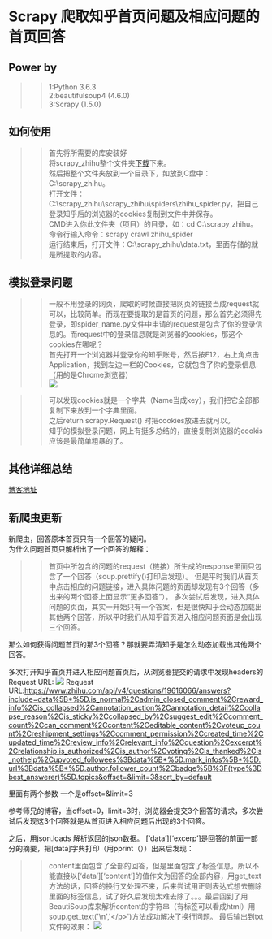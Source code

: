 Scrapy 爬取知乎首页问题及相应问题的首页回答
============================================
Power by
----------
>>1:Python 3.6.3<br>
>>2:beautifulsoup4 (4.6.0)<br>
>>3:Scrapy (1.5.0)<br>

如何使用
----------
>>首先将所需要的库安装好<br>
>>将scrapy_zhihu整个文件夹[下载](https://github.com/ReeeeeeStart/zhihu_spiders.git)下来。<br>
>>然后把整个文件夹放到一个目录下，如放到C盘中：C:\scrapy_zhihu。<br>
>>打开文件：C:\scrapy_zhihu\scrapy_zhihu\spiders\zhihu_spider.py，把自己登录知乎后的浏览器的cookies复制到文件中并保存。<br>
>>CMD进入你此文件夹（项目）的目录，如：cd C:\scrapy_zhihu。<br>
>>命令行输入命令：scrapy crawl zhihu_spider<br>
>>运行结束后，打开文件：C:\scrapy_zhihu\data.txt，里面存储的就是所提取的内容。<br>

模拟登录问题
----------
>>一般不用登录的网页，爬取的时候直接把网页的链接当成request就可以，比较简单。而现在要提取的是首页的问题，那么首先必须得先登录，即spider_name.py文件中申请的request是包含了你的登录信息的。而request中的登录信息就是浏览器的cookies，那这个cookies在哪呢？<br>
>>首先打开一个浏览器并登录你的知乎账号，然后按F12，右上角点击Application，找到左边一栏的Cookies，它就包含了你的登录信息.（用的是Chrome浏览器）<br>
![](https://wx2.sinaimg.cn/large/005vjaOdgy1foh7vjm38jj30jr0cbta0.jpg)

>>可以发现cookies就是一个字典（Name当成key），我们把它全部都复制下来放到一个字典里面。<br>
>>之后return scrapy.Request() 时把cookies放进去就可以。<br>
>>知乎的模拟登录问题，网上有挺多总结的，直接复制浏览器的cookis应该是最简单粗暴的了。<br>

其他详细总结
-----------
[博客地址](http://blog.csdn.net/reeeeeestart/article/details/79327359)

新爬虫更新
---------
新爬虫，回答原本首页只有一个回答的疑问。<br>
为什么问题首页只解析出了一个回答的解释：<br>

>>首页中所包含的问题的request（链接）所生成的response里面只包含了一个回答（soup.prettify()打印后发现）。
>>但是平时我们从首页中点击相应的问题链接，进入具体问题的页面却发现有3个回答（多出来的两个回答上面显示“更多回答”）。
>>多次尝试后发现，进入具体问题的页面，其实一开始只有一个答案，但是很快知乎会动态加载出其他两个回答，所以平时我们从知乎首页进入相应问题页面是会出现三个回答。

那么如何获得问题首页的那3个回答？那就要弄清知乎是怎么动态加载出其他两个回答。

多次打开知乎首页并进入相应问题首页后，从浏览器提交的请求中发现headers的Request URL:
![](https://wx3.sinaimg.cn/large/005vjaOdgy1foh7eadgg1j30sh0almz3.jpg)
Request URL:https://www.zhihu.com/api/v4/questions/19616066/answers?include=data%5B*%5D.is_normal%2Cadmin_closed_comment%2Creward_info%2Cis_collapsed%2Cannotation_action%2Cannotation_detail%2Ccollapse_reason%2Cis_sticky%2Ccollapsed_by%2Csuggest_edit%2Ccomment_count%2Ccan_comment%2Ccontent%2Ceditable_content%2Cvoteup_count%2Creshipment_settings%2Ccomment_permission%2Ccreated_time%2Cupdated_time%2Creview_info%2Crelevant_info%2Cquestion%2Cexcerpt%2Crelationship.is_authorized%2Cis_author%2Cvoting%2Cis_thanked%2Cis_nothelp%2Cupvoted_followees%3Bdata%5B*%5D.mark_infos%5B*%5D.url%3Bdata%5B*%5D.author.follower_count%2Cbadge%5B%3F(type%3Dbest_answerer)%5D.topics&offset=&limit=3&sort_by=default

里面有两个参数 一个是offset=&limit=3

参考师兄的博客，当offset=0，limit=3时，浏览器会提交3个回答的请求，多次尝试后发现这3个回答就是从首页进入相应问题后出现的3个回答。

之后，用json.loads 解析返回的json数据。
[‘data’][‘excerp’]是回答的前面一部分的摘要，把[data]字典打印（用pprint（））出来后发现：
>>content里面包含了全部的回答，但是里面包含了标签信息，所以不能直接以[‘data’][‘content’]的值作文为回答的全部内容，用get_text方法的话，回答的换行又处理不来，后来尝试用正则表达式想去删除里面的标签信息，试了好久后发现太难去除了。。。最后回到了用BeautiSoup库来解析content的字符串（有标签可以看成html）用soup.get_text('\n','</p\>')方法成功解决了换行问题。
最后输出到txt文件的效果：
![](https://wx2.sinaimg.cn/large/005vjaOdgy1foh7qjp0hhj30v20u043f.jpg)
